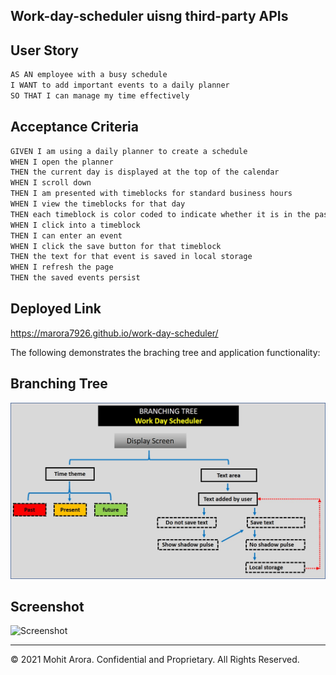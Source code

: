 ## Work-day-scheduler uisng third-party APIs

## User Story

```md
AS AN employee with a busy schedule
I WANT to add important events to a daily planner
SO THAT I can manage my time effectively
```

## Acceptance Criteria

```md
GIVEN I am using a daily planner to create a schedule
WHEN I open the planner
THEN the current day is displayed at the top of the calendar
WHEN I scroll down
THEN I am presented with timeblocks for standard business hours
WHEN I view the timeblocks for that day
THEN each timeblock is color coded to indicate whether it is in the past, present, or future
WHEN I click into a timeblock
THEN I can enter an event
WHEN I click the save button for that timeblock
THEN the text for that event is saved in local storage
WHEN I refresh the page
THEN the saved events persist
```

## Deployed Link

 https://marora7926.github.io/work-day-scheduler/

The following demonstrates the braching tree and application functionality:

## Branching Tree

![Branching Tree](./assets/images/branching-tree.jpg)

## Screenshot

![Screenshot](./assets/images/screenshot.jpg)

- - -
© 2021 Mohit Arora. Confidential and Proprietary. All Rights Reserved.
